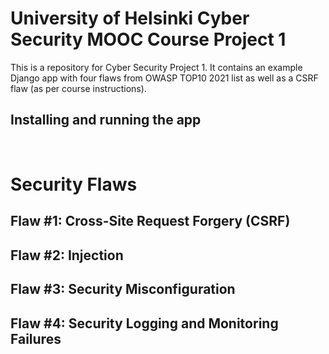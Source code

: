 # University of Helsinki Cyber Security MOOC Course Project 1
This is a repository for Cyber Security Project 1. It contains an example Django app with four flaws from OWASP TOP10 2021 list as well as a CSRF flaw (as per course instructions).

## Installing and running the app

&nbsp;

# Security Flaws
## Flaw #1: Cross-Site Request Forgery (CSRF)
## Flaw #2: Injection
## Flaw #3: Security Misconfiguration
## Flaw #4: Security Logging and Monitoring Failures

